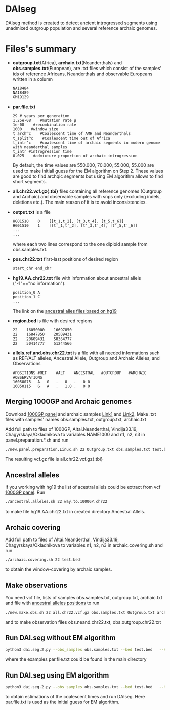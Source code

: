 
# DAIseg
DAIseg method is created to detect ancient introgressed segments using unadmixed outgroup population and several reference archaic genomes. 


# Files's summary
*  __outgroup.txt__(Africa), __archaic.txt__(Neanderthals)  and __obs.samples.txt__(European), are .txt files which consist of the samples' ids of reference Africans, Neanderthals and observable Europeans written in a column
   ```note
   NA18484
   NA18489
   GM19129
   ```


*  __par.file.txt__
   ```note
   29 # years per generation
   1.25e-08    #mutation rate μ
   1e-08    #recombination rate
   1000    #window size
   t_arch^c    #Coalescent time of AMH and Neanderthals
   t_split^c    #Coalescent time out of Africa 
   t_intr^c    #coalescent time of archaic segments in modern genome with neanderthal samples
   t_intr #introgression time 
   0.025    #admixture proportion of archaic introgression
   ```

     By default, the  time values are  550.000, 70.000, 55.000, 55.000 are used to make  initiall guess for the EM algorithm on Step 2. These values are good to find archqic segments but using EM algorithm allows to find short segments.


*  __all.chr22.vcf.gz{.tbi}__ files containing all reference genomes (Outgroup and Archaic) and observable samples with snps only (excluding indels, deletions etc.). The main reason of it is to avoid inconsistencies.
  
 * __output.txt__ is a  file 
    ```note
    HG01510    0    [[t_1,t_2], [t_3,t_4], [t_5,t_6]]
    HG01510    1    [[t'_1,t'_2], [t'_3,t'_4], [t'_5,t'_6]]
    ...
    ...
    ```
    where each two lines correspond to the one diploid sample from obs.samples.txt.

*  __pos.chr22.txt__ first-last positions of desired region
    ```note
    start_chr end_chr
    ```


*  __hg19.AA.chr22.txt__  file with information about ancestral allels ("-1"=="no information").
     ```note
     position_0 A
     position_1 C
     ...
     ```
   The link on the [ancestral alles files based on hg19][4] 


* __region.bed__ is file with desired regions
  ```note
  22	16050000	16697850
  22	16847850	20509431
  22	20609431	50364777
  22	50414777	51244566
  ```
* __allels.ref.and.obs.chr22.txt__ is a file with all needed informations such as REF/ALT alleles, Ancestral Allele, Outgroup and Archaic Alleles, and Observations
     ```note
     #POSITIONS	#REF	#ALT	ANCESTRAL	#OUTGROUP	#ARCHAIC	#OBSERVATIONS
     16050075	A	G	.	0	.	0 0
     16050115	G	A	.	1,0	.	0 0
     ```

## Merging 1000GP  and Archaic genomes


Download [1000GP panel][1] and  archaic samples  [Link1][2] and [Link2][3]. Make .txt files with samples' names  obs.samples.txt, outgroup.txt, archaic.txt

Add full path to files  of 1000GP,  Altai.Neanderthal, Vindija33.19, Chagyrskaya/Okladnikova to variables NAME1000 and n1, n2, n3 in  panel.preparation.*.sh and run 

```bash
./new.panel.preparation.Linux.sh 22 Outgroup.txt obs.samples.txt test.bed all.chr22.vcf.gz
```
 
The resulting vcf.gz file is all.chr22.vcf.gz{.tbi}

## Ancestral alleles

If you working with hg19 the list of acestral allels could be extract from vcf [1000GP panel][1]. Run
```bash
./ancestral.alleles.sh 22 way.to.1000GP.chr22
```

to make file hg19.AA.chr22.txt in created directory Ancestral.Allels.




## Archaic covering

Add full path to files  of   Altai.Neanderthal, Vindija33.19, Chagyrskaya/Okladnikova to variables n1, n2, n3 in  archaic.covering.sh and run 
```bash
./archaic.covering.sh 22 test.bed
```
to obtain the window-covering by archaic samples.





## Make observations 

You need  vcf file, lists of samples obs.samples.txt, outgroup.txt, archaic.txt and file with [ancestral alleles positions][4]
 to run  

```bash
./new.make.obs.sh 22 all.chr22.vcf.gz obs.samples.txt Outgroup.txt archaic.txt  ./Ancestral.Alleles/hg19.AA.chr22.txt test.bed
```

and to make observation files obs.neand.chr22.txt, obs.outgroup.chr22.txt




## Run DAI.seg without EM algorithm
```bash
python3 dai.seg.2.py --obs_samples obs.samples.txt --bed test.bed   --HMM_par par.file.txt --EM no --prepared_file allels.ref.and.obs.chr22.txt --o out.chr22.txt --arch_cover arch.covering.chr22.txt
```

where the examples par.file.txt could be found in the main directory

## Run DAI.seg using EM algorithm

```bash
python3 dai.seg.2.py --obs_samples obs.samples.txt --bed test.bed   --HMM_par par.file.txt --EM yes --EM_steps 20  --prepared_file allels.ref.and.obs.chr22.txt --o out.EM.txt --arch_cover arch.covering.chr22.txt
```
to obtain estimations of the  coalescent times and run DAIseg. Here par.file.txt is used as the initial guess for EM algorithm.


[1]: http://ftp.1000genomes.ebi.ac.uk/vol1/ftp/release/20130502/ALL.chr22.phase3_shapeit2_mvncall_integrated_v5b.20130502.genotypes.vcf.gz 
[2]: http://cdna.eva.mpg.de/neandertal/Vindija/VCF/
[3]: http://ftp.eva.mpg.de/neandertal/ChagyrskayaOkladnikov/
[4]: https://drive.google.com/file/d/1Vw-QEG9uu1trkbGHpDVXhMlbGt-RQhbN/view?usp=sharing
